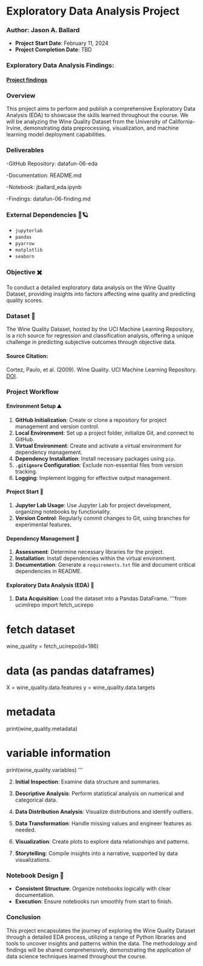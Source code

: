 # Exploratory Data Analysis Project
### Author: Jason A. Ballard
- **Project Start Date**: February 11, 2024
- **Project Completion Date**: TBD

### Exploratory Data Analysis Findings:

####  [Project findings](https://github.com/JBtallgrass/datafun-06-eda/blob/main/datafun-06-finding.md)


### Overview
This project aims to perform and publish a comprehensive Exploratory Data Analysis (EDA) to showcase the skills learned throughout the course. We will be analyzing the Wine Quality Dataset from the University of California-Irvine, demonstrating data preprocessing, visualization, and machine learning model deployment capabilities.

### Deliverables
-GitHub Repository: datafun-06-eda

-Documentation: README.md

-Notebook: jballard_eda.ipynb

-Findings: datafun-06-finding.md

### External Dependencies 🐼🪐
- `jupyterlab`
- `pandas`
- `pyarrow`
- `matplotlib`
- `seaborn`

### Objective ✖️
To conduct a detailed exploratory data analysis on the Wine Quality Dataset, providing insights into factors affecting wine quality and predicting quality scores.

### Dataset 🍷
The Wine Quality Dataset, hosted by the UCI Machine Learning Repository, is a rich source for regression and classification analysis, offering a unique challenge in predicting subjective outcomes through objective data.

#### Source Citation:
Cortez, Paulo, et al. (2009). Wine Quality. UCI Machine Learning Repository. [DOI](https://doi.org/10.24432/C56S3T).

### Project Workflow

#### Environment Setup ⛰️
1. **GitHub Initialization**: Create or clone a repository for project management and version control.
2. **Local Environment**: Set up a project folder, initialize Git, and connect to GitHub.
3. **Virtual Environment**: Create and activate a virtual environment for dependency management.
4. **Dependency Installation**: Install necessary packages using `pip`.
5. **`.gitignore` Configuration**: Exclude non-essential files from version tracking.
6. **Logging**: Implement logging for effective output management.

#### Project Start 🐎
1. **Jupyter Lab Usage**: Use Jupyter Lab for project development, organizing notebooks by functionality.
2. **Version Control**: Regularly commit changes to Git, using branches for experimental features.

#### Dependency Management 🐤
1. **Assessment**: Determine necessary libraries for the project.
2. **Installation**: Install dependencies within the virtual environment.
3. **Documentation**: Generate a `requirements.txt` file and document critical dependencies in README.

#### Exploratory Data Analysis (EDA) 🔬
1. **Data Acquisition**: Load the dataset into a Pandas DataFrame.
'''from ucimlrepo import fetch_ucirepo 
  
# fetch dataset 
wine_quality = fetch_ucirepo(id=186) 
  
# data (as pandas dataframes) 
X = wine_quality.data.features 
y = wine_quality.data.targets 
  
# metadata 
print(wine_quality.metadata) 
  
# variable information 
print(wine_quality.variables) '''

2.  **Initial Inspection**: Examine data structure and summaries.


3.  **Descriptive Analysis**: Perform statistical analysis on numerical and categorical data.


5. **Data Distribution Analysis**: Visualize distributions and identify outliers.
6. **Data Transformation**: Handle missing values and engineer features as needed.
7. **Visualization**: Create plots to explore data relationships and patterns.
8. **Storytelling**: Compile insights into a narrative, supported by data visualizations.

### Notebook Design 🌉
- **Consistent Structure**: Organize notebooks logically with clear documentation.
- **Execution**: Ensure notebooks run smoothly from start to finish.

### Conclusion
This project encapsulates the journey of exploring the Wine Quality Dataset through a detailed EDA process, utilizing a range of Python libraries and tools to uncover insights and patterns within the data. The methodology and findings will be shared comprehensively, demonstrating the application of data science techniques learned throughout the course.

